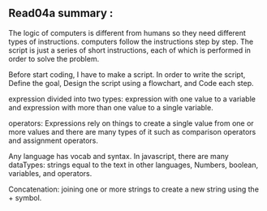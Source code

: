 ## Read04a summary : 

The logic of computers is different from humans so they need different types of instructions. computers follow the instructions step by step. 
The script is just a series of short instructions, each of which is performed in order to solve the problem.

Before start coding, I have to make a script.
In order to write the script, Define the goal, Design the script using a flowchart, and Code each step. 


expression divided into two types: expression with one value to a variable and expression with more than one value to a single variable.


operators: Expressions rely on things to create a single value from one or more values and there are many types of it such as comparison operators and assignment operators.

Any language has vocab and syntax. In javascript, there are many dataTypes: strings equal to the text in other languages, Numbers, boolean, variables, and operators.

Concatenation: joining one or more strings to create a new string using the + symbol.    